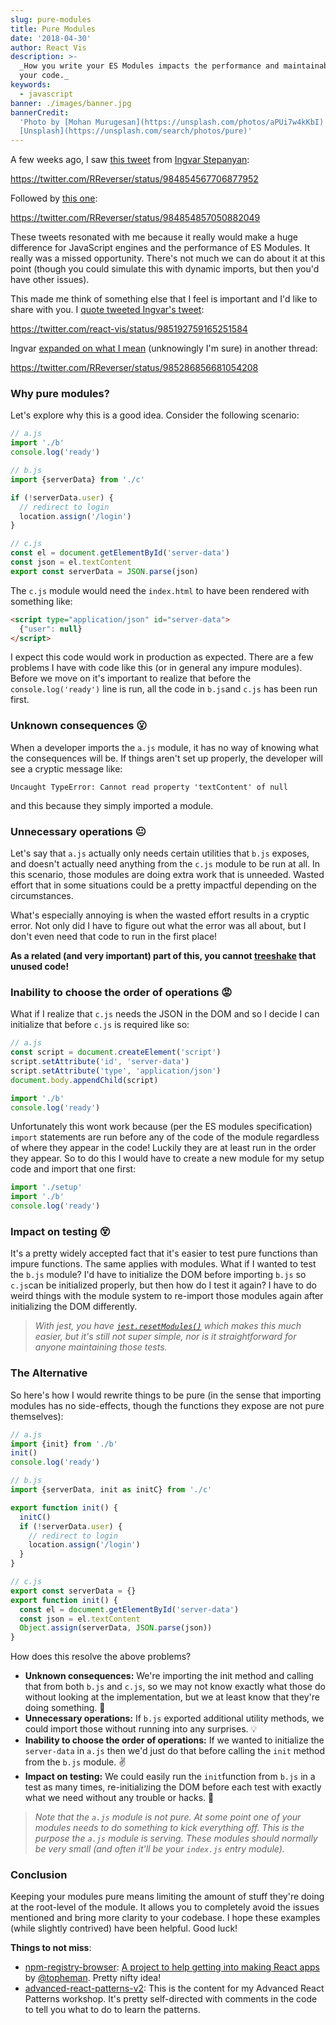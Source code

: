 ```yaml
---
slug: pure-modules
title: Pure Modules
date: '2018-04-30'
author: React Vis
description: >-
  _How you write your ES Modules impacts the performance and maintainability of
  your code._
keywords:
  - javascript
banner: ./images/banner.jpg
bannerCredit:
  'Photo by [Mohan Murugesan](https://unsplash.com/photos/aPUi7w4kKbI) on
  [Unsplash](https://unsplash.com/search/photos/pure)'
---
```


A few weeks ago, I saw
[this tweet](https://twitter.com/RReverser/status/984854567706877952) from
[Ingvar Stepanyan](https://twitter.com/RReverser):

https://twitter.com/RReverser/status/984854567706877952

Followed by [this one](https://twitter.com/RReverser/status/984854857050882049):

https://twitter.com/RReverser/status/984854857050882049

These tweets resonated with me because it really would make a huge difference
for JavaScript engines and the performance of ES Modules. It really was a missed
opportunity. There's not much we can do about it at this point (though you could
simulate this with dynamic imports, but then you'd have other issues).

This made me think of something else that I feel is important and I'd like to
share with you. I
[quote tweeted Ingvar's tweet](https://twitter.com/react-vis/status/985192759165251584):

https://twitter.com/react-vis/status/985192759165251584

Ingvar
[expanded on what I mean](https://twitter.com/RReverser/status/985286856681054208)
(unknowingly I'm sure) in another thread:

https://twitter.com/RReverser/status/985286856681054208

### Why pure modules?

Let's explore why this is a good idea. Consider the following scenario:

```js
// a.js
import './b'
console.log('ready')

// b.js
import {serverData} from './c'

if (!serverData.user) {
  // redirect to login
  location.assign('/login')
}

// c.js
const el = document.getElementById('server-data')
const json = el.textContent
export const serverData = JSON.parse(json)
```

The `c.js` module would need the `index.html` to have been rendered with
something like:

```html
<script type="application/json" id="server-data">
  {"user": null}
</script>
```

I expect this code would work in production as expected. There are a few
problems I have with code like this (or in general any impure modules). Before
we move on it's important to realize that before the `console.log('ready')` line
is run, all the code in `b.js`and `c.js` has been run first.

### Unknown consequences 😮

When a developer imports the `a.js` module, it has no way of knowing what the
consequences will be. If things aren't set up properly, the developer will see a
cryptic message like:

```
Uncaught TypeError: Cannot read property 'textContent' of null
```

and this because they simply imported a module.

### Unnecessary operations 😐

Let's say that `a.js` actually only needs certain utilities that `b.js` exposes,
and doesn't actually need anything from the `c.js` module to be run at all. In
this scenario, those modules are doing extra work that is unneeded. Wasted
effort that in some situations could be a pretty impactful depending on the
circumstances.

What's especially annoying is when the wasted effort results in a cryptic error.
Not only did I have to figure out what the error was all about, but I don't even
need that code to run in the first place!

**As a related (and very important) part of this, you cannot
[treeshake](https://developer.mozilla.org/en-US/docs/Glossary/Tree_shaking) that
unused code!**

### Inability to choose the order of operations 😡

What if I realize that `c.js` needs the JSON in the DOM and so I decide I can
initialize that before `c.js` is required like so:

```js
// a.js
const script = document.createElement('script')
script.setAttribute('id', 'server-data')
script.setAttribute('type', 'application/json')
document.body.appendChild(script)

import './b'
console.log('ready')
```

Unfortunately this wont work because (per the ES modules specification) `import`
statements are run before any of the code of the module regardless of where they
appear in the code! Luckily they are at least run in the order they appear. So
to do this I would have to create a new module for my setup code and import that
one first:

```js
import './setup'
import './b'
console.log('ready')
```

### Impact on testing 😵

It's a pretty widely accepted fact that it's easier to test pure functions than
impure functions. The same applies with modules. What if I wanted to test the
`b.js` module? I'd have to initialize the DOM before importing `b.js` so
`c.js`can be initialized properly, but then how do I test it again? I have to do
weird things with the module system to re-import those modules again after
initializing the DOM differently.

> _With jest, you have
> [`jest.resetModules()`](https://facebook.github.io/jest/docs/en/jest-object.html#jestresetmodules)
> which makes this much easier, but it's still not super simple, nor is it
> straightforward for anyone maintaining those tests._

### The Alternative

So here's how I would rewrite things to be pure (in the sense that importing
modules has no side-effects, though the functions they expose are not pure
themselves):

```javascript
// a.js
import {init} from './b'
init()
console.log('ready')

// b.js
import {serverData, init as initC} from './c'

export function init() {
  initC()
  if (!serverData.user) {
    // redirect to login
    location.assign('/login')
  }
}

// c.js
export const serverData = {}
export function init() {
  const el = document.getElementById('server-data')
  const json = el.textContent
  Object.assign(serverData, JSON.parse(json))
}
```

How does this resolve the above problems?

- **Unknown consequences:** We're importing the init method and calling that
  from both `b.js` and `c.js`, so we may not know exactly what those do without
  looking at the implementation, but we at least know that they're doing
  something. 💯
- **Unnecessary operations:** If `b.js` exported additional utility methods, we
  could import those without running into any surprises. 💡
- **Inability to choose the order of operations:** If we wanted to initialize
  the `server-data` in `a.js` then we'd just do that before calling the `init`
  method from the `b.js` module. ✌️
- **Impact on testing:** We could easily run the `init`function from `b.js` in a
  test as many times, re-initializing the DOM before each test with exactly what
  we need without any trouble or hacks. 🎉

> _Note that the `a.js` module is not pure. At some point one of your modules
> needs to do something to kick everything off. This is the purpose the `a.js`
> module is serving. These modules should normally be very small (and often
> it'll be your `index.js` entry module)._

### Conclusion

Keeping your modules pure means limiting the amount of stuff they're doing at
the root-level of the module. It allows you to completely avoid the issues
mentioned and bring more clarity to your codebase. I hope these examples (while
slightly contrived) have been helpful. Good luck!

**Things to not miss**:

- [npm-registry-browser](https://topheman.github.io/npm-registry-browser):
  [A project to help getting into making React apps](http://dev.topheman.com/project-to-help-getting-into-making-react-apps)
  by [@topheman](https://twitter.com/topheman). Pretty nifty idea!
- [advanced-react-patterns-v2](https://github.com/react-vis/advanced-react-patterns-v2):
  This is the content for my Advanced React Patterns workshop. It's pretty
  self-directed with comments in the code to tell you what to do to learn the
  patterns.
